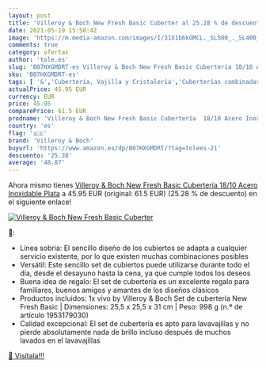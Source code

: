 ```yaml
---
layout: post
title: 'Villeroy & Boch New Fresh Basic Cuberter al 25.28 % de descuento'
date: 2021-05-19 15:58:42
image: 'https://m.media-amazon.com/images/I/31X1b6kGMCL._SL500_._SL400_.jpg'
comments: true
category: ofertas
author: 'tole.es'
slug: 'B07HXGMDRT-es Villeroy & Boch New Fresh Basic Cubertería 18/10 Acero...'
sku: 'B07HXGMDRT-es'
tags: [ '&','Cubertería, Vajilla y Cristalería','Cuberterías combinadas','Hogar y cocina','Juegos de cubertería','Piezas de cubertería','boch','villeroy','villeroy & boch', ]
actualPrice: 45.95 EUR
currency: EUR
price: 45.95
comparePrice: 61.5 EUR
prodname: 'Villeroy & Boch New Fresh Basic Cubertería  18/10 Acero Inoxidable  Plata'
country: 'es'
flag: '🇪🇸'
brand: 'Villeroy & Boch'
buyurl: 'https://www.amazon.es/dp/B07HXGMDRT/?tag=tolees-21'
descuento: '25.28'
average: '48.87'
---
```


Ahora mismo tienes [Villeroy & Boch New Fresh Basic Cubertería  18/10 Acero Inoxidable  Plata](https://www.amazon.es/dp/B07HXGMDRT/?tag=tolees-21) a 45.95 EUR (original: 61.5 EUR) (25.28 %  de descuento) en el siguiente enlace!

[![Villeroy & Boch New Fresh Basic Cuberter](https://m.media-amazon.com/images/I/31X1b6kGMCL._SL500_._SL400_.jpg)](https://www.amazon.es/dp/B07HXGMDRT/?tag=tolees-21)

🔎:

- Línea sobria: El sencillo diseño de los cubiertos se adapta a cualquier servicio existente, por lo que existen muchas combinaciones posibles
- Versátil: Este sencillo set de cubiertos puede utilizarse durante todo el día, desde el desayuno hasta la cena, ya que cumple todos los deseos
- Buena idea de regalo: El set de cubertería es un excelente regalo para familiares, buenos amigos y amantes de los diseños clásicos
- Productos incluidos: 1x vivo by Villeroy & Boch Set de cubertería New Fresh Basic | Dimensiones: 25,5 x 25,5 x 31 cm | Peso: 998 g (n.º de artículo 1953179030)
- Calidad excepcional: El set de cubertería es apto para lavavajillas y no pierde absolutamente nada de brillo incluso después de muchos lavados en el lavavajillas

[🛒 Visítala!!!](https://www.amazon.es/dp/B07HXGMDRT/?tag=tolees-21)
